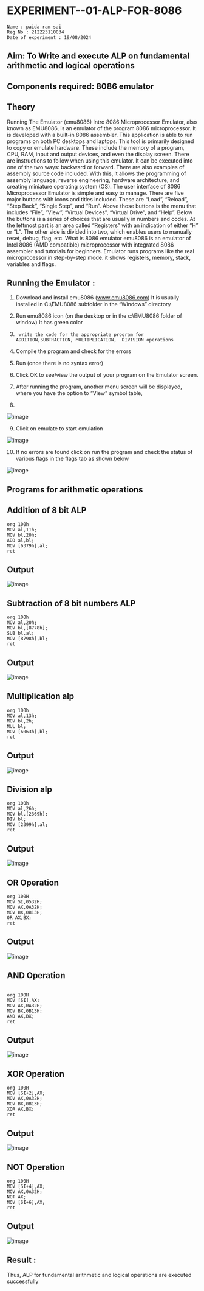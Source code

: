 # EXPERIMENT--01-ALP-FOR-8086

```
Name : paida ram sai
Reg No : 212223110034
Date of experiment : 19/08/2024
```




## Aim: To Write and execute ALP on fundamental arithmetic and logical operations
## Components required: 8086  emulator 
## Theory 
Running The Emulator (emu8086) Intro 8086 Microprocessor Emulator, also known as EMU8086, is an emulator of the program 8086 microprocessor. It is developed with a built-in 8086 assembler. This application is able to run programs on both PC desktops and laptops. This tool is primarily designed to copy or emulate hardware. These include the memory of a program, CPU, RAM, input and output devices, and even the display screen. There are instructions to follow when using this emulator. It can be executed into one of the two ways: backward or forward. There are also examples of assembly source code included. With this, it allows the programming of assembly language, reverse engineering, hardware architecture, and creating miniature operating system (OS). The user interface of 8086 Microprocessor Emulator is simple and easy to manage. There are five major buttons with icons and titles included. These are “Load”, “Reload”, “Step Back”, “Single Step”, and “Run”. Above those buttons is the menu that includes “File”, “View”, “Virtual Devices”, “Virtual Drive”, and “Help”. Below the buttons is a series of choices that are usually in numbers and codes. At the leftmost part is an area called “Registers” with an indication of either “H” or “L”. The other side is divided into two, which enables users to manually reset, debug, flag, etc. What is 8086 emulator emu8086 is an emulator of Intel 8086 (AMD compatible) microprocessor with integrated 8086 assembler and tutorials for beginners. Emulator runs programs like the real microprocessor in step-by-step mode. it shows registers, memory, stack, variables and flags.


 ## Running the Emulator :
1.	Download and install emu8086 (www.emu8086.com) It is usually installed in C:\EMU8086 subfolder in the “Windows” directory
2.	  Run  emu8086 icon (on the desktop or in the c:\EMU8086 folder of window) It has green color 
 
 
3.		write the code for the appropriate program for ADDITION,SUBTRACTION, MULTIPLICATION,  DIVISION operations 

4.	 Compile the program and check for the errors 
5.	Run (once there is no syntax error) 

6.	Click OK to see/view the output of your program on the Emulator screen. 


7.	After running the program, another menu screen will be displayed, where you have the option to “View” symbol table,
8.	 


![image](https://user-images.githubusercontent.com/36288975/189273263-d65baae9-4b8f-4723-afb3-c0ffa4052b04.png)











9.	Click on emulate to start emulation 








![image](https://user-images.githubusercontent.com/36288975/189273273-9bb36ec1-e2e8-4892-8d35-37707332bfdc.png)








10.	If no errors are found click on run the program and check the status of various flags in the flags tab as shown below 






![image](https://user-images.githubusercontent.com/36288975/189273277-113a2a33-4a40-4ff8-95a5-ecd3a1f504fe.png)







## Programs for arithmetic  operations

## Addition  of 8 bit ALP 
```
org 100h
MOV al,11h;
MOV bl,20h;
ADD al,bl;
MOV [6379h],al;
ret

```


## Output
![image](https://github.com/user-attachments/assets/223bb353-e9fa-454d-aece-cdc79ac71403)


 
## Subtraction   of 8 bit numbers  ALP
```
org 100h
MOV al,20h;
MOV bl,[8778h];
SUB bl,al;
MOV [8798h],bl;
ret
```
 
## Output  
![image](https://github.com/user-attachments/assets/acc77656-dcc3-4793-a53b-5522c16d5f0d)



## Multiplication alp 

```
org 100h
MOV al,13h;
MOV bl,2h;
MUL bl;
MOV [6063h],bl;
ret

```
 ## Output  
![image](https://github.com/user-attachments/assets/e1943db2-5da3-4e59-bb35-ec3da17fdad6)



## Division alp 

```
org 100h
MOV al,26h;
MOV bl,[2369h];
DIV bl;
MOV [2399h],al;
ret
```

## Output  

![image](https://github.com/user-attachments/assets/7c5e5a1f-0fa0-4412-a2eb-e9a902667f36)


## OR Operation

```
org 100H
MOV SI,0532H;
MOV AX,0A32H;
MOV BX,0B13H;
OR AX,BX;
ret
```
## Output  

![image](https://github.com/user-attachments/assets/2f7be6e9-2c65-4c93-8f9f-bd9e16e9d143)




## AND Operation

```

org 100H
MOV [SI],AX;
MOV AX,0A32H;
MOV BX,0B13H;
AND AX,BX;
ret
```

## Output

![image](https://github.com/user-attachments/assets/f75c7291-7e81-4c1b-8576-39e09ea1486c)



## XOR Operation

```
org 100H
MOV [SI+2],AX;
MOV AX,0A32H;
MOV BX,0B13H;
XOR AX,BX;
ret
```

## Output

![image](https://github.com/user-attachments/assets/701ecd1b-ae92-4d4c-9e7d-7c44d425d9c4)


## NOT Operation

```
org 100H
MOV [SI+4],AX;
MOV AX,0A32H;
NOT AX;
MOV [SI+6],AX;
ret
```

## Output


![image](https://github.com/user-attachments/assets/cb39a679-4e9e-4b6c-8aa1-7300e00ddee6)



## Result :
 
Thus, ALP for fundamental arithmetic and logical operations are executed successfully

